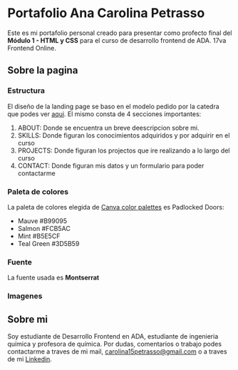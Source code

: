 
# Portafolio Ana Carolina Petrasso
Este es mi portafolio personal creado para presentar como profecto final del **Módulo 1 - HTML y CSS** para el curso de desarrollo frontend de ADA.
17va Frontend Online.

## Sobre la pagina
### Estructura 
El diseño de la landing page se baso en el modelo pedido por la catedra que podes ver [aqui](https://frontend-proyecto-portfolio.adaitw.org/). El mismo consta de 4 secciones importantes: 
1.  ABOUT: Donde se encuentra un breve deescripcion sobre mi. 
2. SKILLS: Donde figuran los conocimientos adquiridos y por adquirir en el curso 
3. PROJECTS: Donde figuran los projectos que ire realizando a lo largo del curso 
4. CONTACT: Donde figuran mis datos y un formulario para poder contactarme
### Paleta de colores
La paleta de colores elegida de [Canva color palettes](https://www.canva.com/colors/color-palettes/)  es Padlocked Doors: 
- Mauve #B99095
- Salmon #FCB5AC
- Mint #B5E5CF
- Teal Green #3D5B59
### Fuente
La fuente usada es **Montserrat**
### Imagenes

## Sobre mi 
Soy estudiante de Desarrollo Frontend en ADA, estudiante de ingenieria química y profesora de química. 
Por dudas, comentarios o trabajo podes contactarme a traves de mi mail, carolina15petrasso@gmail.com  o a traves de mi [Linkedin](https://www.linkedin.com/in/ana-carolina-petrasso/). 